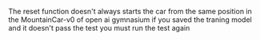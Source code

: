 The reset function doesn't always starts the car from the same position in the MountainCar-v0 of open ai gymnasium 
if you saved the traning model and it doesn't pass the test you must run the test again
